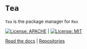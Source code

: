 # `Tea`
`Tea` is the package manager for `Rex`

[![License: APACHE](https://img.shields.io/badge/License-Apache_2.0-blue.svg)](https://opensource.org/licenses/Apache-2.0) |
[![License: MIT](https://img.shields.io/badge/License-MIT-yellow.svg)](https://opensource.org/licenses/MIT)

[Read the docs](https://www.rexlang.org) |
[Repositories](https://www.github.com/rexlang/rex)
